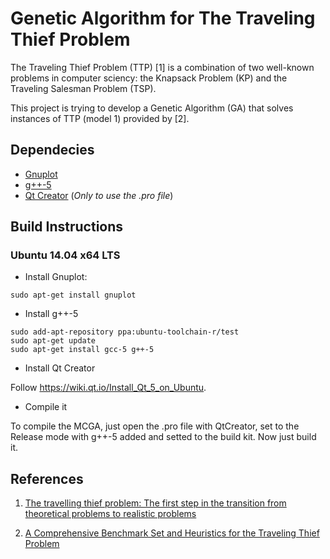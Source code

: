 # Genetic Algorithm for The Traveling Thief Problem

The Traveling Thief Problem (TTP) [1] is a combination of two well-known problems in
computer sciency: the Knapsack Problem (KP) and the Traveling Salesman Problem (TSP).

This project is trying to develop a Genetic Algorithm (GA) that solves instances of TTP (model 1) provided by [2].

## Dependecies

* [Gnuplot](http://www.gnuplot.info/)
* [g++-5](https://gcc.gnu.org/gcc-5/changes.html)
* [Qt Creator](https://www.qt.io/ide/) (*Only to use the .pro file*)

## Build Instructions

### Ubuntu 14.04 x64 LTS

* Install Gnuplot:

```
sudo apt-get install gnuplot
```

* Install g++-5

```
sudo add-apt-repository ppa:ubuntu-toolchain-r/test
sudo apt-get update
sudo apt-get install gcc-5 g++-5
```

* Install Qt Creator

Follow https://wiki.qt.io/Install_Qt_5_on_Ubuntu.

* Compile it

To compile the MCGA, just open the .pro file with QtCreator, set to the Release mode with g++-5 added and setted to the build kit. Now just build it.

## References

1. [The travelling thief problem: The first step in the transition from theoretical problems to realistic problems](http://ieeexplore.ieee.org/xpl/login.jsp?tp=&arnumber=6557681&url=http%3A%2F%2Fieeexplore.ieee.org%2Fxpls%2Fabs_all.jsp%3Farnumber%3D6557681)

2. [A Comprehensive Benchmark Set and Heuristics for the Traveling Thief Problem](http://cs.adelaide.edu.au/~optlog/research/2014gecco-ttp.pdf)
